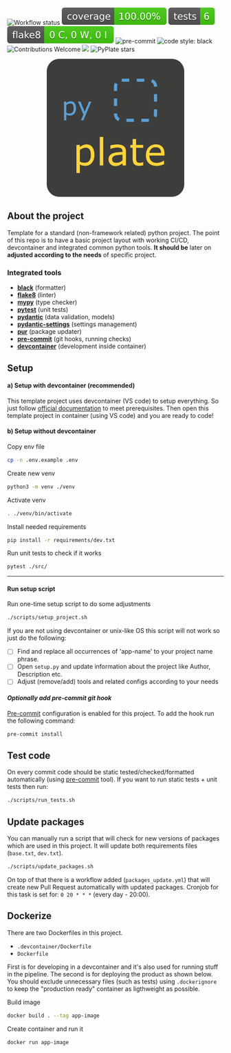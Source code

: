 <!--- INSERT BADGES HERE, added html style comments for visiblity (one line per badge)-->
![Workflow status](https://github.com/workata/pyplate/actions/workflows/checks.yml/badge.svg) <!---
--> <img src="imgs/badges/coverage.svg" alt="coverge-badge"> <!---
--> <img src="imgs/badges/tests.svg" alt="pytest-badge"> <!---
--> <img src="imgs/badges/flake.svg" alt="flake-badge"> <!---
--> <img src="https://img.shields.io/badge/pre--commit-enabled-brightgreen?logo=pre-commit&logoColor=white&style=flat-square"
height="20" alt="pre-commit"><!---
--> <img src="https://img.shields.io/static/v1?label=code%20style&message=black&color=black&style=flat-square" height="20" alt="code style: black"> <!--
--> <img src="https://img.shields.io/static/v1.svg?label=Contributions&message=Welcome&color=0059b3&style=flat-square" height="20" alt="Contributions Welcome"> <!--
--> <img src="https://img.shields.io/github/repo-size/Workata/pyplate.svg?label=Repo%20size&style=flat-square" height="20"> <!--
--> ![PyPlate stars](https://img.shields.io/github/stars/workata/pyplate) <!---
-->


<p align="center">
  <img src="imgs/pyplate_logo_v2.png" width="320" height="320" alt="pyplate logo"/>
</p>


## About the project
Template for a standard (non-framework related) python project. The point of this repo is to have a basic project layout with working CI/CD, devcontainer and integrated common python tools. **It should be** later on **adjusted according to the needs** of specific project.

### Integrated tools

- **[black](https://black.readthedocs.io/en/stable/)** (formatter)
- **[flake8](https://flake8.pycqa.org/en/latest/)** (linter)
- **[mypy](https://mypy.readthedocs.io/en/stable/)** (type checker)
- **[pytest](https://docs.pytest.org/en/7.1.x/contents.html)** (unit tests)
- **[pydantic](https://docs.pydantic.dev/latest/)** (data validation, models)
- **[pydantic-settings](https://docs.pydantic.dev/latest/concepts/pydantic_settings/)** (settings management)
- **[pur](https://github.com/alanhamlett/pip-update-requirements)** (package updater)
- **[pre-commit](https://pre-commit.com/)** (git hooks, running checks)
- **[devcontainer](https://code.visualstudio.com/docs/devcontainers/containers)** (development inside container)


## Setup

####  a) Setup with devcontainer (recommended)
This template project uses devcontainer (VS code) to setup everything. So just follow [official documentation](https://code.visualstudio.com/docs/devcontainers/tutorial) to meet prerequisites. Then open this template project in container (using VS code) and you are ready to code!

#### b) Setup without devcontainer

Copy env file
```sh
cp -n .env.example .env
```

Create new venv
```sh
python3 -m venv ./venv
```

Activate venv
```sh
. ./venv/bin/activate
```

Install needed requirements
```sh
pip install -r requirements/dev.txt
```

Run unit tests to check if it works
```sh
pytest ./src/
```

---

#### Run setup script

Run one-time setup script to do some adjustments
```sh
./scripts/setup_project.sh
```

If you are not using devcontainer or unix-like OS this script will not work so just do the following:

- [ ] Find and replace all occurrences of 'app-name' to your project name phrase.
- [ ] Open `setup.py` and update information about the project like Author, Description etc.
- [ ] Adjust (remove/add) tools and related configs according to your needs

#### *Optionally add pre-commit git hook*
[Pre-commit](https://pre-commit.com/) configuration is enabled for this project. To add the hook run the following command:

```sh
pre-commit install
```

## Test code

On every commit code should be static tested/checked/formatted automatically (using [pre-commit](https://pre-commit.com/) tool). If you want to run static tests + unit tests then run:

```sh
./scripts/run_tests.sh
```

## Update packages
You can manually run a script that will check for new versions of packages which are used in this project. It will update both requirements files (`base.txt`, `dev.txt`).

```sh
./scripts/update_packages.sh
```

On top of that there is a workflow added (`packages_update.yml`) that will create new Pull Request automatically with updated packages. Cronjob for this task is set for: `0 20 * * *` (every day - 20:00).

## Dockerize

There are two Dockerfiles in this project.

- `.devcontainer/Dockerfile`
- `Dockerfile`

First is for developing in a devcontainer and it's also used for running stuff in the pipeline. The second is for deploying the product as shown below. You should exclude unnecessary files (such as tests) using `.dockerignore` to keep the "production ready" container as ligthweight as possible.

Build image
```sh
docker build . --tag app-image
```

Create container and run it
```sh
docker run app-image
```
